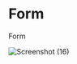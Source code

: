 # Form
 Form

![Screenshot (16)](https://github.com/Het2804/Form/assets/142522726/ff9927b9-a63d-43a0-a018-a6609cf04c4e)
